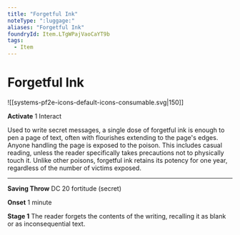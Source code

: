 ```yaml
---
title: "Forgetful Ink"
noteType: ":luggage:"
aliases: "Forgetful Ink"
foundryId: Item.LTgWPajVaoCaYT9b
tags:
  - Item
---
```


# Forgetful Ink
![[systems-pf2e-icons-default-icons-consumable.svg|150]]

**Activate** 1 Interact

Used to write secret messages, a single dose of forgetful ink is enough to pen a page of text, often with flourishes extending to the page's edges. Anyone handling the page is exposed to the poison. This includes casual reading, unless the reader specifically takes precautions not to physically touch it. Unlike other poisons, forgetful ink retains its potency for one year, regardless of the number of victims exposed.

* * *

**Saving Throw** DC 20 fortitude (secret)

**Onset** 1 minute

**Stage 1** The reader forgets the contents of the writing, recalling it as blank or as inconsequential text.
